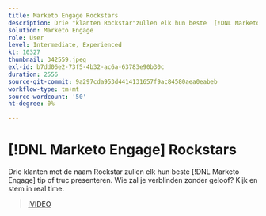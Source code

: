 ```yaml
---
title: Marketo Engage Rockstars
description: Drie "klanten Rockstar"zullen elk hun beste  [!DNL Marketo Engage]  uiteinde of truc voorstellen. Wie zal je verblinden zonder geloof? Kijk en stem in real time.
solution: Marketo Engage
role: User
level: Intermediate, Experienced
kt: 10327
thumbnail: 342559.jpeg
exl-id: b7dd06e2-73f5-4b32-ac6a-63783e90b30c
duration: 2556
source-git-commit: 9a297cda953d4414131657f9ac84580aea0eabeb
workflow-type: tm+mt
source-wordcount: '50'
ht-degree: 0%

---
```


# [!DNL Marketo Engage] Rockstars

Drie klanten met de naam Rockstar zullen elk hun beste [!DNL Marketo Engage] tip of truc presenteren. Wie zal je verblinden zonder geloof? Kijk en stem in real time.

>[!VIDEO](https://video.tv.adobe.com/v/342559/?quality=12&learn=on)
